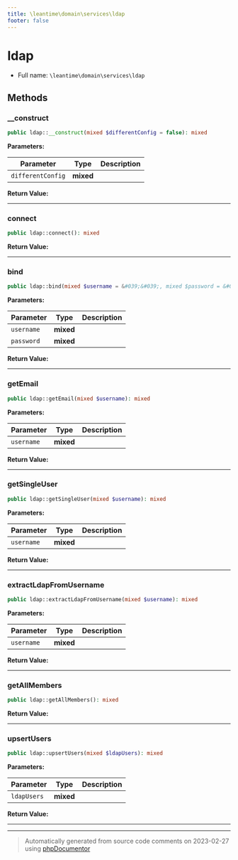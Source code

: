 ```yaml
---
title: \leantime\domain\services\ldap
footer: false
---
```


# ldap





* Full name: `\leantime\domain\services\ldap`



## Methods

### __construct



```php
public ldap::__construct(mixed $differentConfig = false): mixed
```








**Parameters:**

| Parameter | Type | Description |
|-----------|------|-------------|
| `differentConfig` | **mixed** |  |


**Return Value:**





---
### connect



```php
public ldap::connect(): mixed
```









**Return Value:**





---
### bind



```php
public ldap::bind(mixed $username = &#039;&#039;, mixed $password = &#039;&#039;): mixed
```








**Parameters:**

| Parameter | Type | Description |
|-----------|------|-------------|
| `username` | **mixed** |  |
| `password` | **mixed** |  |


**Return Value:**





---
### getEmail



```php
public ldap::getEmail(mixed $username): mixed
```








**Parameters:**

| Parameter | Type | Description |
|-----------|------|-------------|
| `username` | **mixed** |  |


**Return Value:**





---
### getSingleUser



```php
public ldap::getSingleUser(mixed $username): mixed
```








**Parameters:**

| Parameter | Type | Description |
|-----------|------|-------------|
| `username` | **mixed** |  |


**Return Value:**





---
### extractLdapFromUsername



```php
public ldap::extractLdapFromUsername(mixed $username): mixed
```








**Parameters:**

| Parameter | Type | Description |
|-----------|------|-------------|
| `username` | **mixed** |  |


**Return Value:**





---
### getAllMembers



```php
public ldap::getAllMembers(): mixed
```









**Return Value:**





---
### upsertUsers



```php
public ldap::upsertUsers(mixed $ldapUsers): mixed
```








**Parameters:**

| Parameter | Type | Description |
|-----------|------|-------------|
| `ldapUsers` | **mixed** |  |


**Return Value:**





---


---
> Automatically generated from source code comments on 2023-02-27 using [phpDocumentor](http://www.phpdoc.org/)
